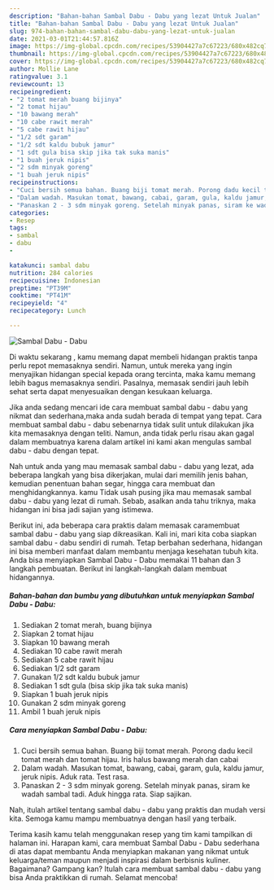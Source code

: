 ```yaml
---
description: "Bahan-bahan Sambal Dabu - Dabu yang lezat Untuk Jualan"
title: "Bahan-bahan Sambal Dabu - Dabu yang lezat Untuk Jualan"
slug: 974-bahan-bahan-sambal-dabu-dabu-yang-lezat-untuk-jualan
date: 2021-03-01T21:44:57.816Z
image: https://img-global.cpcdn.com/recipes/53904427a7c67223/680x482cq70/sambal-dabu-dabu-foto-resep-utama.jpg
thumbnail: https://img-global.cpcdn.com/recipes/53904427a7c67223/680x482cq70/sambal-dabu-dabu-foto-resep-utama.jpg
cover: https://img-global.cpcdn.com/recipes/53904427a7c67223/680x482cq70/sambal-dabu-dabu-foto-resep-utama.jpg
author: Mollie Lane
ratingvalue: 3.1
reviewcount: 13
recipeingredient:
- "2 tomat merah buang bijinya"
- "2 tomat hijau"
- "10 bawang merah"
- "10 cabe rawit merah"
- "5 cabe rawit hijau"
- "1/2 sdt garam"
- "1/2 sdt kaldu bubuk jamur"
- "1 sdt gula bisa skip jika tak suka manis"
- "1 buah jeruk nipis"
- "2 sdm minyak goreng"
- "1 buah jeruk nipis"
recipeinstructions:
- "Cuci bersih semua bahan. Buang biji tomat merah. Porong dadu kecil tomat merah dan tomat hijau. Iris halus bawang merah dan cabai"
- "Dalam wadah. Masukan tomat, bawang, cabai, garam, gula, kaldu jamur, jeruk nipis. Aduk rata. Test rasa."
- "Panaskan 2 - 3 sdm minyak goreng. Setelah minyak panas, siram ke wadah sambal tadi. Aduk hingga rata. Siap sajikan."
categories:
- Resep
tags:
- sambal
- dabu
- 

katakunci: sambal dabu  
nutrition: 284 calories
recipecuisine: Indonesian
preptime: "PT39M"
cooktime: "PT41M"
recipeyield: "4"
recipecategory: Lunch

---
```



![Sambal Dabu - Dabu](https://img-global.cpcdn.com/recipes/53904427a7c67223/680x482cq70/sambal-dabu-dabu-foto-resep-utama.jpg)

Di waktu  sekarang , kamu memang dapat membeli hidangan praktis tanpa perlu repot memasaknya sendiri. Namun, untuk mereka yang ingin menyajikan hidangan special kepada orang tercinta, maka kamu memang lebih bagus memasaknya sendiri. Pasalnya, memasak sendiri jauh lebih sehat serta dapat menyesuaikan dengan kesukaan keluarga.

Jika anda sedang mencari ide cara membuat sambal dabu - dabu yang nikmat dan sederhana,maka anda sudah berada di tempat yang tepat. Cara membuat sambal dabu - dabu  sebenarnya tidak sulit untuk dilakukan jika kita memasaknya dengan teliti. Namun, anda tidak perlu risau akan gagal dalam membuatnya 
karena dalam artikel ini kami akan mengulas sambal dabu - dabu dengan tepat.  



Nah untuk anda yang mau memasak sambal dabu - dabu yang lezat, ada beberapa langkah yang bisa dikerjakan, mulai dari memilih jenis bahan, kemudian penentuan bahan segar, hingga cara membuat dan menghidangkannya. kamu Tidak usah pusing jika mau memasak sambal dabu - dabu yang lezat di rumah. Sebab, asalkan anda  tahu triknya, maka hidangan ini bisa jadi sajian yang istimewa.

Berikut ini, ada beberapa cara praktis  dalam memasak caramembuat sambal dabu - dabu yang siap dikreasikan. Kali ini, mari kita coba siapkan sambal dabu - dabu sendiri di rumah. Tetap berbahan sederhana, hidangan ini bisa memberi manfaat dalam membantu menjaga kesehatan tubuh kita. Anda bisa menyiapkan Sambal Dabu - Dabu memakai 11 bahan dan 3 langkah pembuatan. Berikut ini langkah-langkah dalam membuat hidangannya.

<!--inarticleads1-->

##### Bahan-bahan dan bumbu yang dibutuhkan untuk menyiapkan Sambal Dabu - Dabu:

1. Sediakan 2 tomat merah, buang bijinya
1. Siapkan 2 tomat hijau
1. Siapkan 10 bawang merah
1. Sediakan 10 cabe rawit merah
1. Sediakan 5 cabe rawit hijau
1. Sediakan 1/2 sdt garam
1. Gunakan 1/2 sdt kaldu bubuk jamur
1. Sediakan 1 sdt gula (bisa skip jika tak suka manis)
1. Siapkan 1 buah jeruk nipis
1. Gunakan 2 sdm minyak goreng
1. Ambil 1 buah jeruk nipis




<!--inarticleads2-->

##### Cara menyiapkan Sambal Dabu - Dabu:

1. Cuci bersih semua bahan. Buang biji tomat merah. Porong dadu kecil tomat merah dan tomat hijau. Iris halus bawang merah dan cabai
1. Dalam wadah. Masukan tomat, bawang, cabai, garam, gula, kaldu jamur, jeruk nipis. Aduk rata. Test rasa.
1. Panaskan 2 - 3 sdm minyak goreng. Setelah minyak panas, siram ke wadah sambal tadi. Aduk hingga rata. Siap sajikan.




Nah, itulah artikel tentang  sambal dabu - dabu  yang praktis dan mudah versi kita. Semoga kamu mampu membuatnya dengan hasil yang terbaik. 

Terima kasih kamu telah menggunakan resep yang tim kami tampilkan di halaman ini. Harapan kami, cara membuat  Sambal Dabu - Dabu sederhana di atas dapat membantu Anda menyiapkan makanan yang nikmat untuk keluarga/teman maupun menjadi inspirasi dalam berbisnis kuliner. Bagaimana? Gampang kan? Itulah cara membuat sambal dabu - dabu yang bisa Anda praktikkan di rumah. Selamat mencoba!

